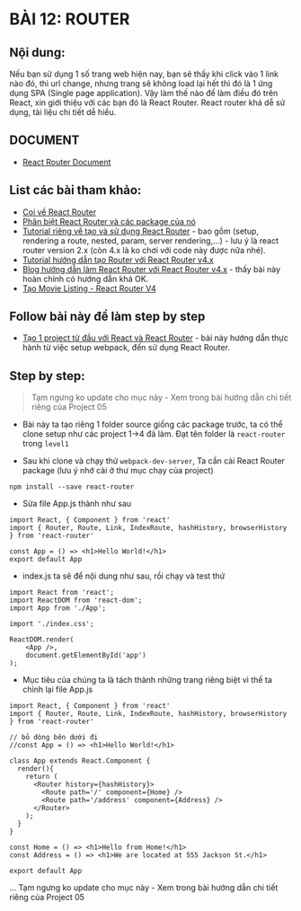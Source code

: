 # BÀI 12: ROUTER

## Nội dung:

Nếu bạn sử dụng 1 số trang web hiện nay, bạn sẽ thấy khi click vào 1 link nào đó, thì url change, nhưng trang sẽ không load lại hết thì đó là 1 ứng dụng SPA (Single page application). Vậy làm thế nào để làm điều đó trên React, xin giới thiệu với các bạn đó là React Router. React router khá dễ sử dụng, tài liệu chi tiết dễ hiểu.

## DOCUMENT

* [React Router Document](https://github.com/ReactTraining/react-router)


## List các bài tham khảo:

* [Coi về React Router](https://css-tricks.com/learning-react-router/)
* [Phân biệt React Router và các package của nó](https://medium.com/@pshrmn/a-simple-react-router-v4-tutorial-7f23ff27adf)
* [Tutorial riêng về tạo và sử dụng React Router](https://github.com/reactjs/react-router-tutorial) - bao gồm (setup, rendering a route, nested, param, server rendering,...) - lưu ý là react router version 2.x (còn 4.x là ko chơi với code này được nữa nhé).
* [Tutorial hướng dẫn tạo Router với React Router v4.x](https://github.com/IrfanBaqui/react-router-v4-tutorial)
* [Blog hướng dẫn làm React Router với React Router v4.x](https://www.sigient.com/blog/movie-listings-application-with-react-router-v-4) - thấy bài này hoàn chỉnh có hướng dẫn khá OK.
* [Tạo Movie Listing - React Router V4](https://www.sigient.com/blog/movie-listings-application-with-react-router-v-4)

## Follow bài này để làm step by step
* [Tạo 1 project từ đầu với React và React Router](https://medium.com/@dabit3/beginner-s-guide-to-react-router-53094349669) - bài này hướng dẫn thực hành từ việc setup webpack, đến sử dụng React Router. 


## Step by step:
> Tạm ngưng ko update cho mục này - Xem trong bài hướng dẫn chi tiết riêng của Project 05

* Bài này ta tạo riêng 1 folder source giống các package trước, ta có thể clone setup như các project 1->4 đã làm. Đạt tên folder là `react-router` trong `level1`

* Sau khi clone và chạy thử `webpack-dev-server`, Ta cần cài React Router package (lưu ý nhớ cài ở thư mục chạy của project)

```
npm install --save react-router
```

* Sửa file App.js thành như sau
```
import React, { Component } from 'react'
import { Router, Route, Link, IndexRoute, hashHistory, browserHistory } from 'react-router'

const App = () => <h1>Hello World!</h1>
export default App

```

* index.js ta sẽ để nội dung như sau, rồi chạy và test thử

```
import React from 'react';
import ReactDOM from 'react-dom';
import App from './App';

import './index.css';

ReactDOM.render(
	<App />,
    document.getElementById('app')
);
```

* Mục tiêu của chúng ta là tách <App /> thành những trang riêng biệt vì thế ta chỉnh lại file App.js

```
import React, { Component } from 'react'
import { Router, Route, Link, IndexRoute, hashHistory, browserHistory } from 'react-router'

// bỏ dòng bên dưới đi
//const App = () => <h1>Hello World!</h1>

class App extends React.Component {
  render(){
    return (
      <Router history={hashHistory}>
        <Route path='/' component={Home} />
        <Route path='/address' component={Address} />
      </Router>
    );
  }
}

const Home = () => <h1>Hello from Home!</h1>
const Address = () => <h1>We are located at 555 Jackson St.</h1>

export default App

```
... Tạm ngưng ko update cho mục này - Xem trong bài hướng dẫn chi tiết riêng của Project 05





